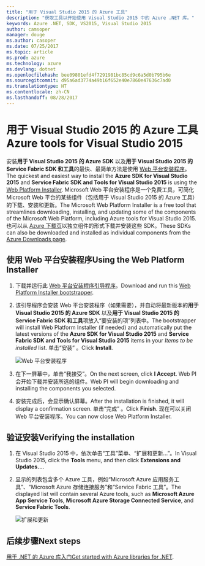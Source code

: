 ```yaml
---
title: "用于 Visual Studio 2015 的 Azure 工具"
description: "获取工具以开始使用 Visual Studio 2015 中的 Azure .NET 库。"
keywords: Azure .NET, SDK, VS2015, Visual Studio 2015
author: camsoper
manager: douge
ms.author: casoper
ms.date: 07/25/2017
ms.topic: article
ms.prod: azure
ms.technology: azure
ms.devlang: dotnet
ms.openlocfilehash: bee09801efd4f7291981bc85cd9c6a5d0b795b6e
ms.sourcegitcommit: d95a6ad3774a49b16f652e40e7860e47636c7ad0
ms.translationtype: HT
ms.contentlocale: zh-CN
ms.lasthandoff: 08/28/2017
---
```

# <a name="azure-tools-for-visual-studio-2015"></a><span data-ttu-id="240ea-104">用于 Visual Studio 2015 的 Azure 工具</span><span class="sxs-lookup"><span data-stu-id="240ea-104">Azure tools for Visual Studio 2015</span></span>

<span data-ttu-id="240ea-105">安装**用于 Visual Studio 2015 的 Azure SDK** 以及**用于 Visual Studio 2015 的 Service Fabric SDK 和工具**的最快、最简单方法是使用 [Web 平台安装程序](https://www.microsoft.com/web/downloads/platform.aspx)。</span><span class="sxs-lookup"><span data-stu-id="240ea-105">The quickest and easiest way to install the **Azure SDK for Visual Studio 2015** and **Service Fabric SDK and Tools for Visual Studio 2015** is using the [Web Platform Installer](https://www.microsoft.com/web/downloads/platform.aspx).</span></span>  <span data-ttu-id="240ea-106">Microsoft Web 平台安装程序是一个免费工具，可简化 Microsoft Web 平台的某些组件（包括用于 Visual Studio 2015 的 Azure 工具）的下载、安装和更新。</span><span class="sxs-lookup"><span data-stu-id="240ea-106">The Microsoft Web Platform Installer is a free tool that streamlines downloading, installing, and updating some of the components of the Microsoft Web Platform, including Azure tools for Visual Studio 2015.</span></span>  <span data-ttu-id="240ea-107">也可以从 [Azure 下载页](https://azure.microsoft.com/downloads/)以独立组件的形式下载并安装这些 SDK。</span><span class="sxs-lookup"><span data-stu-id="240ea-107">These SDKs can also be downloaded and installed as individual components from the [Azure Downloads page](https://azure.microsoft.com/downloads/).</span></span> 

## <a name="using-the-web-platform-installer"></a><span data-ttu-id="240ea-108">使用 Web 平台安装程序</span><span class="sxs-lookup"><span data-stu-id="240ea-108">Using the Web Platform Installer</span></span>

1. <span data-ttu-id="240ea-109">下载并运行此 [Web 平台安装程序引导程序](https://www.microsoft.com/web/handlers/webpi.ashx?command=getinstallerredirect&appid=VWDOrVs2015AzurePack;MicrosoftAzure-ServiceFabric-VS2015)。</span><span class="sxs-lookup"><span data-stu-id="240ea-109">Download and run this [Web Platform Installer bootstrapper](https://www.microsoft.com/web/handlers/webpi.ashx?command=getinstallerredirect&appid=VWDOrVs2015AzurePack;MicrosoftAzure-ServiceFabric-VS2015).</span></span>  

2. <span data-ttu-id="240ea-110">该引导程序会安装 Web 平台安装程序（如果需要），并自动将最新版本的**用于 Visual Studio 2015 的 Azure SDK** 以及**用于 Visual Studio 2015 的 Service Fabric SDK 和工具**项放入“要安装的项”列表中。</span><span class="sxs-lookup"><span data-stu-id="240ea-110">The bootstrapper will install Web Platform Installer (if needed) and automatically put the latest versions of the  **Azure SDK for Visual Studio 2015** and **Service Fabric SDK and Tools for Visual Studio 2015** items in your *Items to be installed* list.</span></span>  <span data-ttu-id="240ea-111">单击“安装” 。</span><span class="sxs-lookup"><span data-stu-id="240ea-111">Click **Install**.</span></span>

    ![Web 平台安装程序](media/dotnet-sdk-vs2015-install/webpi.png)

3. <span data-ttu-id="240ea-113">在下一屏幕中，单击“我接受”。</span><span class="sxs-lookup"><span data-stu-id="240ea-113">On the next screen, click **I Accept**.</span></span>  <span data-ttu-id="240ea-114">Web PI 会开始下载并安装所选的组件。</span><span class="sxs-lookup"><span data-stu-id="240ea-114">Web PI will begin downloading and installing the components you selected.</span></span>

4. <span data-ttu-id="240ea-115">安装完成后，会显示确认屏幕。</span><span class="sxs-lookup"><span data-stu-id="240ea-115">After the installation is finished, it will display a confirmation screen.</span></span>  <span data-ttu-id="240ea-116">单击“完成” 。</span><span class="sxs-lookup"><span data-stu-id="240ea-116">Click **Finish**.</span></span>  <span data-ttu-id="240ea-117">现在可以关闭 Web 平台安装程序。</span><span class="sxs-lookup"><span data-stu-id="240ea-117">You can now close Web Platform Installer.</span></span>

## <a name="verifying-the-installation"></a><span data-ttu-id="240ea-118">验证安装</span><span class="sxs-lookup"><span data-stu-id="240ea-118">Verifying the installation</span></span>

1. <span data-ttu-id="240ea-119">在 Visual Studio 2015 中，依次单击“工具”菜单、“扩展和更新...”。</span><span class="sxs-lookup"><span data-stu-id="240ea-119">In Visual Studio 2015, click the **Tools** menu, and then click **Extensions and Updates...**.</span></span>

2. <span data-ttu-id="240ea-120">显示的列表包含多个 Azure 工具，例如“Microsoft Azure 应用服务工具”、“Microsoft Azure 存储连接服务”和“Service Fabric 工具”。</span><span class="sxs-lookup"><span data-stu-id="240ea-120">The displayed list will contain several Azure tools, such as **Microsoft Azure App Service Tools**, **Microsoft Azure Storage Connected Service**, and **Service Fabric Tools**.</span></span>

    ![扩展和更新](media\dotnet-sdk-vs2015-install\ext-tools.png)

## <a name="next-steps"></a><span data-ttu-id="240ea-122">后续步骤</span><span class="sxs-lookup"><span data-stu-id="240ea-122">Next steps</span></span>

<span data-ttu-id="240ea-123">[用于 .NET 的 Azure 库入门](dotnet-sdk-azure-get-started.md)</span><span class="sxs-lookup"><span data-stu-id="240ea-123">[Get started with Azure libraries for .NET](dotnet-sdk-azure-get-started.md).</span></span>
